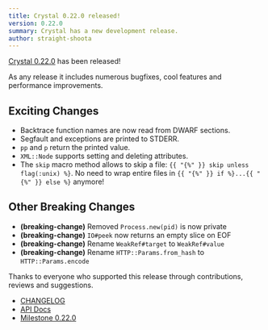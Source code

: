 ```yaml
---
title: Crystal 0.22.0 released!
version: 0.22.0
summary: Crystal has a new development release.
author: straight-shoota
---
```


[Crystal 0.22.0](https://github.com/crystal-lang/crystal/releases/tag/0.22.0) has been released!

As any release it includes numerous bugfixes, cool features and performance improvements.

## Exciting Changes

- Backtrace function names are now read from DWARF sections.
- Segfault and exceptions are printed to STDERR.
- `pp` and `p` return the printed value.
- `XML::Node` supports setting and deleting attributes.
- The `skip` macro method allows to skip a file: `{{ "{%" }} skip unless flag(:unix) %}`. No need to wrap entire files in `{{ "{%" }} if %}...{{ "{%" }} else %}` anymore!

## Other Breaking Changes

- **(breaking-change)** Removed `Process.new(pid)` is now private
- **(breaking-change)** `IO#peek` now returns an empty slice on EOF
- **(breaking-change)** Rename `WeakRef#target` to `WeakRef#value`
- **(breaking-change)** Rename `HTTP::Params.from_hash` to `HTTP::Params.encode`

Thanks to everyone who supported this release through contributions, reviews and suggestions.

- [CHANGELOG](https://github.com/crystal-lang/crystal/releases/tag/0.22.0)
- [API Docs](https://crystal-lang.org/api/0.22.0)
- [Milestone 0.22.0](https://github.com/crystal-lang/crystal/issues?q=milestone%3A0.22.0)
